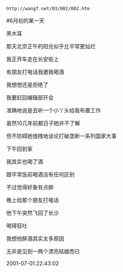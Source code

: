 `http://wangf.net/03/002/002.htm`


#6月初的某一天


黑木耳

那天北京正午的阳光似乎比平常更灿烂 

我正开车走在长安街上 

有朋友打电话我邀我喝酒 

我想想还是拒绝了 

我要赶回编辑部开会 

准确地说是去听一个小丫头给我布置工作 

虽然10几年前都日子她并不了解 

但不防碍她很拽地谈论打破垄断一系列国家大事 

 

下午回到家 

我其实也喝了酒 

跟平常饭前喝酒没有任何区别 

不过觉得好象有点醉 

 

晚上给那个朋友打电话 

他下午突然飞回了长沙 

喝得狂吐 

 

我想他醉酒其实太多原因 

无非是见到一两个漂亮姑娘而已


2001-07-01.22:43:02